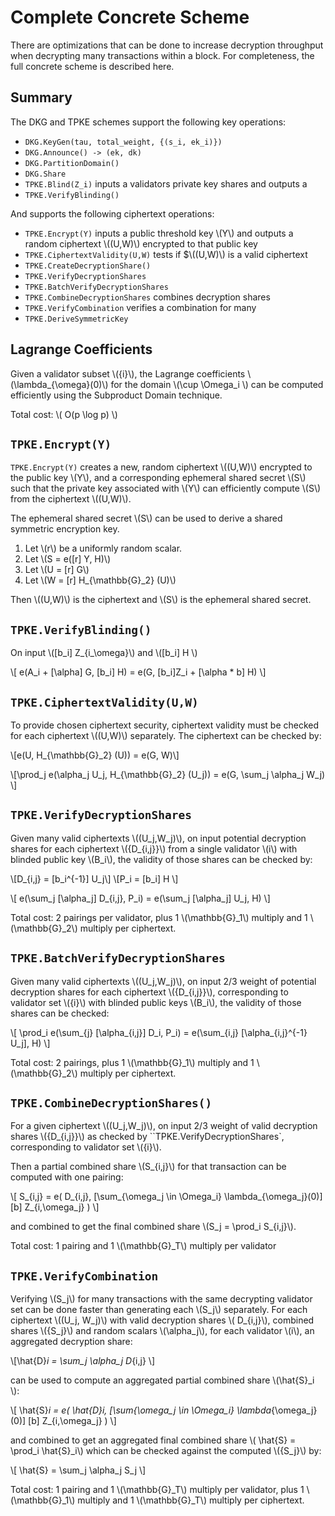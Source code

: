 # Complete Concrete Scheme

There are optimizations that can be done to increase decryption throughput when decrypting many transactions within a block. For completeness, the full concrete scheme is described here.

## Summary

The DKG and TPKE schemes support the following key operations:

* `DKG.KeyGen(tau, total_weight, {(s_i, ek_i)})`
* `DKG.Announce() -> (ek, dk)`
* `DKG.PartitionDomain() `
* `DKG.Share` 
* `TPKE.Blind(Z_i)` inputs a validators private key shares and outputs a 
* `TPKE.VerifyBlinding()`

And supports the following ciphertext operations:

* `TPKE.Encrypt(Y)` inputs a public threshold key \\(Y\\) and outputs a random ciphertext \\((U,W)\\) encrypted to that public key
* `TPKE.CiphertextValidity(U,W)` tests if $\\((U,W)\\) is a valid ciphertext
* `TPKE.CreateDecryptionShare()`
* `TPKE.VerifyDecryptionShares`
* `TPKE.BatchVerifyDecryptionShares`
* `TPKE.CombineDecryptionShares` combines decryption shares 
* `TPKE.VerifyCombination` verifies a combination for many 
* `TPKE.DeriveSymmetricKey`

## Lagrange Coefficients

Given a validator subset \\(\{i\}\\), the Lagrange coefficients \\(\lambda_{\omega}(0)\\) for the domain \\(\cup \Omega_i \\) can be computed efficiently using the Subproduct Domain technique.

Total cost: \\( O(p \log p) \\) 

## `TPKE.Encrypt(Y)`

`TPKE.Encrypt(Y)` creates a new, random ciphertext \\((U,W)\\) encrypted to the public key \\(Y\\), and a corresponding ephemeral shared secret \\(S\\) such that the private key associated with \\(Y\\) can efficiently compute \\(S\\) from the ciphertext \\((U,W)\\). 

The ephemeral shared secret \\(S\\) can be used to derive a shared symmetric encryption key.


1. Let \\(r\\) be a uniformly random scalar.
2. Let \\(S = e([r] Y, H)\\)
3. Let \\(U = [r] G\\)
4. Let \\(W = [r] H_{\mathbb{G}_2} (U)\\)

Then \\((U,W)\\) is the ciphertext and \\(S\\) is the ephemeral shared secret. 

## `TPKE.VerifyBlinding()`

On input \\([b_i] Z_{i_\omega}\\) and \\([b_i] H \\)

\\[ e(A_i + [\alpha] G, [b_i] H) = e(G, [b_i]Z_i + [\alpha * b] H) \\]

## `TPKE.CiphertextValidity(U,W)`

To provide chosen ciphertext security, ciphertext validity must be checked for each ciphertext \\((U,W)\\) separately. The ciphertext can be checked by:

\\[e(U, H_{\mathbb{G}_2} (U)) = e(G, W)\\]

\\[\prod_j e(\alpha_j U_j, H_{\mathbb{G}_2} (U_j)) = e(G, \sum_j \alpha_j W_j) \\]

## `TPKE.VerifyDecryptionShares`

Given many valid ciphertexts \\((U_j,W_j)\\), on input potential decryption shares for each ciphertext \\(\{D_{i,j}\}\\) from a single validator \\(i\\) with blinded public key \\(B_i\\), the validity of those shares can be checked by:

\\[D_{i,j} = [b_i^{-1}] U_j\\]
\\[P_i = [b_i] H \\]

\\[ e(\sum_j [\alpha_j] D_{i,j}, P_i) = e(\sum_j [\alpha_j] U_j, H) \\]

Total cost: 2 pairings per validator, plus 1 \\(\mathbb{G}_1\\) multiply and 1 \\(\mathbb{G}_2\\) multiply per ciphertext.

## `TPKE.BatchVerifyDecryptionShares`

Given many valid ciphertexts \\((U_j,W_j)\\), on input 2/3 weight of potential decryption shares for each ciphertext \\(\{D_{i,j}\}\\), corresponding to validator set \\(\{i\}\\) with blinded public keys \\(B_i\\), the validity of those shares can be checked:

\\[ \prod_i e(\sum_{j} [\alpha_{i,j}] D_i, P_i) = e(\sum_{i,j} [\alpha_{i,j}^{-1} U_j], H) \\]

Total cost: 2 pairings, plus 1 \\(\mathbb{G}_1\\) multiply and 1 \\(\mathbb{G}_2\\) multiply per ciphertext.

## `TPKE.CombineDecryptionShares()`

For a given ciphertext \\((U_j,W_j)\\), on input 2/3 weight of valid decryption shares \\(\{D_{i,j}\}\\) as checked by ``TPKE.VerifyDecryptionShares`, corresponding to validator set \\(\{i\}\\).

Then a partial combined share \\(S_{i,j}\\) for that transaction can be computed with one pairing:

\\[ S_{i,j} = e( D_{i,j}, [\sum_{\omega_j \in \Omega_i} \lambda_{\omega_j}(0)] [b] Z_{i,\omega_j}  ) \\]

and combined to get the final combined share \\(S_j = \prod_i S_{i,j}\\).

Total cost: 1 pairing and 1 \\(\mathbb{G}_T\\) multiply per validator 

## `TPKE.VerifyCombination`

Verifying \\(S_j\\) for many transactions with the same decrypting validator set can be done faster than generating each \\(S_j\\) separately. For each ciphertext \\((U_j, W_j)\\) with valid decryption shares \\( D_{i,j}\\), combined shares \\(\{S_j\}\\) and random scalars \\(\alpha_j\\), for each validator \\(i\\), an aggregated decryption share: 

\\[\hat{D}_i = \sum_j \alpha_j D_{i,j} \\]

can be used to compute an aggregated partial combined share \\(\hat{S}_i \\):

\\[ \hat{S}_i = e( \hat{D}_i, [\sum_{\omega_j \in \Omega_i} \lambda_{\omega_j}(0)] [b] Z_{i,\omega_j}  ) \\]

and combined to get an aggregated final combined share \\( \hat{S} = \prod_i \hat{S}_i\\) which can be checked against the computed \\(\{S_j\}\\) by: 

\\[ \hat{S} = \sum_j \alpha_j S_j \\]

Total cost: 1 pairing and 1 \\(\mathbb{G}_T\\) multiply per validator, plus 1 \\(\mathbb{G}_1\\) multiply and 1 \\(\mathbb{G}_T\\) multiply per ciphertext.
